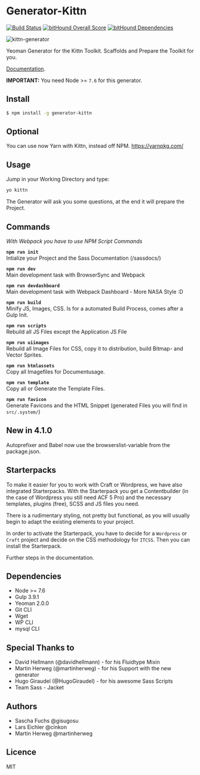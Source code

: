 # Generator-Kittn

[![Build Status](https://travis-ci.org/kittn/generator-kittn.svg?branch=master)](https://travis-ci.org/kittn/generator-kittn) [![bitHound Overall Score](https://www.bithound.io/github/kittn/generator-kittn/badges/score.svg)](https://www.bithound.io/github/gisu/generator-kittn) [![bitHound Dependencies](https://www.bithound.io/github/kittn/generator-kittn/badges/dependencies.svg)](https://www.bithound.io/github/kittn/generator-kittn/master/dependencies/npm)

![kittn-generator](https://cloud.githubusercontent.com/assets/442468/10710315/3347b1d6-7a55-11e5-868e-0fcb9ebed9ad.png)

Yeoman Generator for the Kittn Toolkit. Scaffolds and Prepare the Toolkit for you.

[Documentation](http://kittn.de/). 

**IMPORTANT:** You need Node >= `7.6` for this generator. 

## Install

```bash
$ npm install -g generator-kittn
```

## Optional 
You can use now Yarn with Kittn, instead off NPM. https://yarnpkg.com/


## Usage
Jump in your Working Directory and type: 

```bash
yo kittn
```

The Generator will ask you some questions, at the end it will prepare the Project. 

## Commands

_With Webpack you have to use NPM Script Commands_

**`npm run init`**<br>
Intialize your Project and the Sass Documentation (/sassdocs/)

**`npm run dev`**<br>
Main development task with BrowserSync and Webpack

**`npm run devdashboard`**<br>
Main development task with Webpack Dashboard - More NASA Style :D

**`npm run build`**<br>
Minify JS, Images, CSS. Is for a automated Build Process, comes after a Gulp Init.

**`npm run scripts`**<br>
Rebuild all JS Files except the Application JS File

**`npm run uiimages`**<br>
Rebuild all Image Files for CSS, copy it to distribution, build Bitmap- and Vector Sprites.

**`npm run htmlassets`**<br>
Copy all Imagefiles for Documentusage.

**`npm run template`**<br>
Copy all or Generate the Template Files.

**`npm run favicon`**<br>
Generate Favicons and the HTML Snippet (generated Files you will find in `src/.system/`)

## New in 4.1.0
Autoprefixer and Babel now use the browserslist-variable from the package.json.

## Starterpacks
To make it easier for you to work with Craft or Wordpress, we have also integrated Starterpacks. With the Starterpack you get a Contentbuilder (in the case of Wordpress you still need ACF 5 Pro) and the necessary templates, plugins (free), SCSS and JS files you need.

There is a rudimentary styling, not pretty but functional, as you will usually begin to adapt the existing elements to your project.

In order to activate the Starterpack, you have to decide for a `Wordpress` or `Craft` project and decide on the CSS methodology for `ITCSS`. Then you can install the Starterpack.

Further steps in the documentation.

## Dependencies

- Node >= 7.6
- Gulp 3.9.1
- Yeoman 2.0.0
- Git CLI
- Wget 
- WP CLI
- mysql CLI

## Special Thanks to
- David Hellmann (@davidhellmann) - for his Fluidtype Mixin
- Martin Herweg (@martinherweg) - for his Support with the new generator
- Hugo Giraudel (@HugoGiraudel) - for his awesome Sass Scripts
- Team Sass - Jacket

## Authors
- Sascha Fuchs @gisugosu
- Lars Eichler @cinkon
- Martin Herweg @martinherweg

## Licence
MIT
